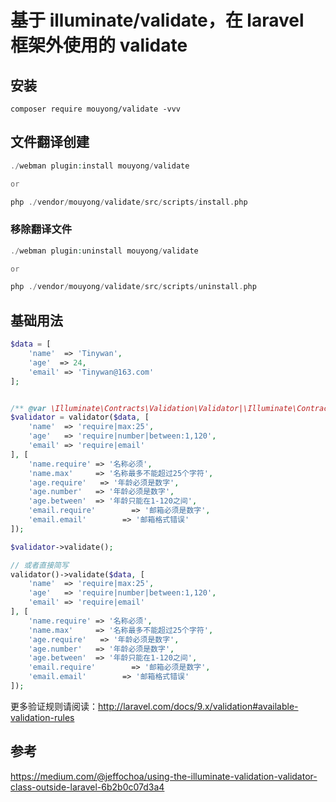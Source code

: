 # 基于 illuminate/validate，在 laravel 框架外使用的 validate

## 安装

`composer require mouyong/validate -vvv`

## 文件翻译创建

```php
./webman plugin:install mouyong/validate

or

php ./vendor/mouyong/validate/src/scripts/install.php
```

### 移除翻译文件

```php
./webman plugin:uninstall mouyong/validate

or

php ./vendor/mouyong/validate/src/scripts/uninstall.php
```

## 基础用法

```php
$data = [
    'name'  => 'Tinywan',
    'age'  => 24,
    'email' => 'Tinywan@163.com'
];


/** @var \Illuminate\Contracts\Validation\Validator|\Illuminate\Contracts\Validation\Factory $validator */
$validator = validator($data, [
    'name'  => 'require|max:25',
    'age'   => 'require|number|between:1,120',
    'email' => 'require|email'
], [
    'name.require' => '名称必须',
    'name.max'     => '名称最多不能超过25个字符',
    'age.require'   => '年龄必须是数字',
    'age.number'   => '年龄必须是数字',
    'age.between'  => '年龄只能在1-120之间',
    'email.require'        => '邮箱必须是数字',
    'email.email'        => '邮箱格式错误'
]);

$validator->validate();

// 或者直接简写
validator()->validate($data, [
    'name'  => 'require|max:25',
    'age'   => 'require|number|between:1,120',
    'email' => 'require|email'
], [
    'name.require' => '名称必须',
    'name.max'     => '名称最多不能超过25个字符',
    'age.require'   => '年龄必须是数字',
    'age.number'   => '年龄必须是数字',
    'age.between'  => '年龄只能在1-120之间',
    'email.require'        => '邮箱必须是数字',
    'email.email'        => '邮箱格式错误'
]);


```

更多验证规则请阅读：http://laravel.com/docs/9.x/validation#available-validation-rules

## 参考

https://medium.com/@jeffochoa/using-the-illuminate-validation-validator-class-outside-laravel-6b2b0c07d3a4

